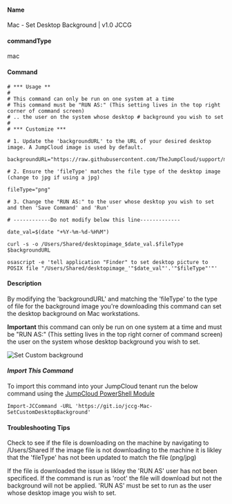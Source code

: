 #### Name

Mac - Set Desktop Background | v1.0 JCCG

#### commandType

mac

#### Command

```
# *** Usage **
#
# This command can only be run on one system at a time
# This command must be "RUN AS:" (This setting lives in the top right corner of command screen) 
# .. the user on the system whose desktop # background you wish to set
#
# *** Customize ***  

# 1. Update the 'backgroundURL' to the URL of your desired desktop image. A JumpCloud image is used by default.

backgroundURL="https://raw.githubusercontent.com/TheJumpCloud/support/master/PowerShell/JumpCloud%20Commands%20Gallery/Files/JumpCloud_Background.png"

# 2. Ensure the 'fileType' matches the file type of the desktop image (change to jpg if using a jpg)

fileType="png"

# 3. Change the "RUN AS:" to the user whose desktop you wish to set and then 'Save Command' and 'Run'

# ------------Do not modify below this line------------- 

date_val=$(date "+%Y-%m-%d-%H%M")

curl -s -o /Users/Shared/desktopimage_$date_val.$fileType $backgroundURL

osascript -e 'tell application "Finder" to set desktop picture to POSIX file "/Users/Shared/desktopimage_'"$date_val"'.'"$fileType"'"'
```

#### Description

By modifying the 'backgroundURL' and matching the 'fileType' to the type of file for the background image you're downloading this command can set the desktop background on Mac workstations. 

**Important** this command can only be run on one system at a time and must be "RUN AS:" (This setting lives in the top right corner of command screen) the user on the system whose desktop background you wish to set.

![Set Custom background](https://raw.githubusercontent.com/TheJumpCloud/support/master/PowerShell/JumpCloud%20Commands%20Gallery/Files/Set%20Custom%20Desktop%20Background.png)

#### *Import This Command*

To import this command into your JumpCloud tenant run the below command using the [JumpCloud PowerShell Module](https://github.com/TheJumpCloud/support/wiki/Installing-the-JumpCloud-PowerShell-Module)

```
Import-JCCommand -URL 'https://git.io/jccg-Mac-SetCustomDesktopBackground'
```

#### **Troubleshooting Tips**

Check to see if the file is downloading on the machine by navigating to /Users/Shared 
If the image file is not downloading to the machine it is likley that the 'fileType' has not been updated to match the file (png/jpg)

If the file is downloaded the issue is likley the 'RUN AS' user has not been specificed. If the command is run as 'root' the file will download but not the background will not be applied. 'RUN AS' must be set to run as the user whose desktop image you wish to set. 

